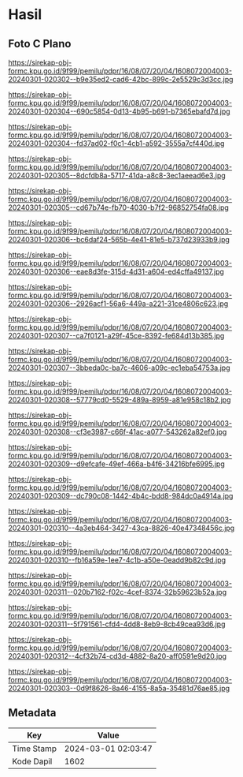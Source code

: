 # Hasil

## Foto C Plano

https://sirekap-obj-formc.kpu.go.id/9f99/pemilu/pdpr/16/08/07/20/04/1608072004003-20240301-020302--b9e35ed2-cad6-42bc-899c-2e5529c3d3cc.jpg

https://sirekap-obj-formc.kpu.go.id/9f99/pemilu/pdpr/16/08/07/20/04/1608072004003-20240301-020304--690c5854-0d13-4b95-b691-b7365ebafd7d.jpg

https://sirekap-obj-formc.kpu.go.id/9f99/pemilu/pdpr/16/08/07/20/04/1608072004003-20240301-020304--fd37ad02-f0c1-4cb1-a592-3555a7cf440d.jpg

https://sirekap-obj-formc.kpu.go.id/9f99/pemilu/pdpr/16/08/07/20/04/1608072004003-20240301-020305--8dcfdb8a-5717-41da-a8c8-3ec1aeead6e3.jpg

https://sirekap-obj-formc.kpu.go.id/9f99/pemilu/pdpr/16/08/07/20/04/1608072004003-20240301-020305--cd67b74e-fb70-4030-b7f2-96852754fa08.jpg

https://sirekap-obj-formc.kpu.go.id/9f99/pemilu/pdpr/16/08/07/20/04/1608072004003-20240301-020306--bc6daf24-565b-4e41-81e5-b737d23933b9.jpg

https://sirekap-obj-formc.kpu.go.id/9f99/pemilu/pdpr/16/08/07/20/04/1608072004003-20240301-020306--eae8d3fe-315d-4d31-a604-ed4cffa49137.jpg

https://sirekap-obj-formc.kpu.go.id/9f99/pemilu/pdpr/16/08/07/20/04/1608072004003-20240301-020306--2926acf1-56a6-449a-a221-31ce4806c623.jpg

https://sirekap-obj-formc.kpu.go.id/9f99/pemilu/pdpr/16/08/07/20/04/1608072004003-20240301-020307--ca7f0121-a29f-45ce-8392-fe684d13b385.jpg

https://sirekap-obj-formc.kpu.go.id/9f99/pemilu/pdpr/16/08/07/20/04/1608072004003-20240301-020307--3bbeda0c-ba7c-4606-a09c-ec1eba54753a.jpg

https://sirekap-obj-formc.kpu.go.id/9f99/pemilu/pdpr/16/08/07/20/04/1608072004003-20240301-020308--57779cd0-5529-489a-8959-a81e958c18b2.jpg

https://sirekap-obj-formc.kpu.go.id/9f99/pemilu/pdpr/16/08/07/20/04/1608072004003-20240301-020308--cf3e3987-c66f-41ac-a077-543262a82ef0.jpg

https://sirekap-obj-formc.kpu.go.id/9f99/pemilu/pdpr/16/08/07/20/04/1608072004003-20240301-020309--d9efcafe-49ef-466a-b4f6-34216bfe6995.jpg

https://sirekap-obj-formc.kpu.go.id/9f99/pemilu/pdpr/16/08/07/20/04/1608072004003-20240301-020309--dc790c08-1442-4b4c-bdd8-984dc0a4914a.jpg

https://sirekap-obj-formc.kpu.go.id/9f99/pemilu/pdpr/16/08/07/20/04/1608072004003-20240301-020310--4a3eb464-3427-43ca-8826-40e47348456c.jpg

https://sirekap-obj-formc.kpu.go.id/9f99/pemilu/pdpr/16/08/07/20/04/1608072004003-20240301-020310--fb16a59e-1ee7-4c1b-a50e-0eadd9b82c9d.jpg

https://sirekap-obj-formc.kpu.go.id/9f99/pemilu/pdpr/16/08/07/20/04/1608072004003-20240301-020311--020b7162-f02c-4cef-8374-32b59623b52a.jpg

https://sirekap-obj-formc.kpu.go.id/9f99/pemilu/pdpr/16/08/07/20/04/1608072004003-20240301-020311--5f791561-cfd4-4dd8-8eb9-8cb49cea93d6.jpg

https://sirekap-obj-formc.kpu.go.id/9f99/pemilu/pdpr/16/08/07/20/04/1608072004003-20240301-020312--4cf32b74-cd3d-4882-8a20-aff0591e9d20.jpg

https://sirekap-obj-formc.kpu.go.id/9f99/pemilu/pdpr/16/08/07/20/04/1608072004003-20240301-020303--0d9f8626-8a46-4155-8a5a-35481d76ae85.jpg


## Metadata

| Key        | Value               |
| ---------- | ------------------- |
| Time Stamp | 2024-03-01 02:03:47 |
| Kode Dapil | 1602                |



